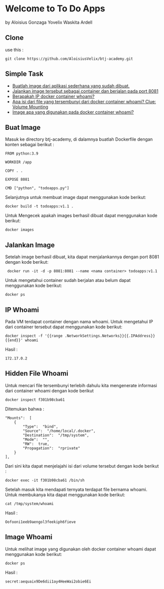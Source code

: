 # Welcome to To Do Apps
by Aloisius Gonzaga Yovelix Waskita Ardell

## Clone
use this : 
```
git clone https://github.com/AloisiusVelix/btj-academy.git
```

## Simple Task
* [Buatlah image dari aplikasi sederhana yang sudah dibuat.](https://github.com/AloisiusVelix/btj-academy/buat-image)
* [Jalankan image tersebut sebagai container dan berjalan pada port 8081](https://github.com/AloisiusVelix/btj-academy/jalankan-image)
* [Berapakah IP docker container whoami?](https://github.com/AloisiusVelix/btj-academy/IP-whoami)
* [Apa isi dari file yang tersembunyi dari docker container whoami? Clue: Volume Mounting](https://github.com/AloisiusVelix/btj-academy/hidden-file-whoami)
* [Image apa yang digunakan pada docker container whoami?](https://github.com/AloisiusVelix/btj-academy/image-whoami)

## Buat Image
Masuk ke directory btj-academy, di dalamnya buatlah Dockerfile dengan konten sebagai berikut :
```
FROM python:3.9

WORKDIR /app

COPY . .

EXPOSE 8081

CMD ["python", "todoapps.py"]
```

Selanjutnya untuk membuat image dapat menggunakan kode berikut:
```
docker build -t todoapps:v1.1 .
```

Untuk Mengecek apakah images berhasil dibuat dapat menggunakan kode berikut:
```
docker images
```

## Jalankan Image
Setelah image berhasil dibuat, kita dapat menjalankannya dengan port 8081 dengan kode berikut:
```
 docker run -it -d -p 8081:8081 --name <nama container> todoapps:v1.1
```

Untuk mengetahui container sudah berjalan atau belum dapat menggunakan kode berikut:
```
docker ps
```
## IP Whoami
Pada VM terdapat container dengan nama whoami. Untuk mengetahui IP dari container tersebut dapat menggunakan kode berikut:
```
docker inspect -f '{{range .NetworkSettings.Networks}}{{.IPAddress}}{{end}}' whoami
```
Hasil :
```
172.17.0.2
```

## Hidden File Whoami
Untuk mencari file tersembunyi terlebih dahulu kita mengenerate informasi dari container whoami dengan kode berikut
```
docker inspect f301b98cba61
```
Ditemukan bahwa :
```
"Mounts":  [
	{  
		"Type":  "bind",  
		"Source":  "/home/local/.docker",  
		"Destination":  "/tmp/system",  
		"Mode":  "",  
		"RW":  true,  
		"Propagation":  "rprivate"  
	} 
],
```
Dari sini kita dapat menjelajahi isi dari volume tersebut dengan kode berikut :
```
docker exec -it f301b98cba61 /bin/sh
```
Setelah masuk kita mendapati ternyata terdapat file bernama whoami. Untuk membukanya kita dapat menggunakan kode berikut:
```
cat /tmp/system/whoami
```
Hasil :
```
Oofooni1eeb9aengol3feekiph6fieve
```

## Image Whoami
Untuk melihat image yang digunakan oleh docker container whoami dapat menggunakan kode berikut:
```
docker ps
```
Hasil :
```
secret:aequaix9De6dii1ay4HeeWai2obie6Ei
```
